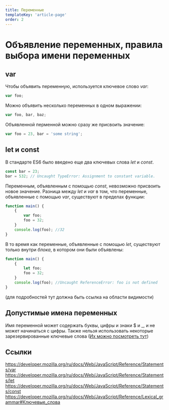 ```yaml
---
title: Переменные
templateKey: 'article-page'
order: 2
---
```

# Объявление переменных, правила выбора имени переменных
## var
Чтобы объявить переменную, используется ключевое слово *var*:
```javascript
var foo;
```
Можно объявить несколько переменных в одном выражении:
```javascript
var foo, bar, baz;
```
Объявленной перменной можно сразу же присвоить значение:
```javascript
var foo = 23, bar = 'some string';
```
## let и const
В стандарте ES6 было введено еще два ключевых слова *let* и *const*.
```javascript
const bar = 23;
bar = 532; // Uncaught TypeError: Assignment to constant variable.
```
Переменным, объявленным с помощью *const*, невозможно присвоить новое значение.
Разница между *let* и *var* в том, что переменные, объявленные с помощью *var*, существуют в пределах функции:
```javascript
function main() {
    {
        var foo;
        foo = 32;
    }
    console.log(foo); //32
}
```
В то время как переменные, объявленные с помощью *let*, существуют только внутри *блока*, в котором они были объявлены:
```javascript
function main() {
    {
        let foo;
        foo = 32;
    }
    console.log(foo); //Uncaught ReferenceError: foo is not defined
}
```
(для подробностей тут должна быть ссылка на области видимости)
## Допустимые имена переменных
Имя переменной может содержать буквы, цифры и знаки $ и \_, и не может начинаться с цифры. Также нельзя использовать некоторые зарезервированные ключевые слова ([Их можно посмотреть тут](https://developer.mozilla.org/ru/docs/Web/JavaScript/Reference/Lexical_grammar#Ключевые_слова))
## Ссылки
https://developer.mozilla.org/ru/docs/Web/JavaScript/Reference/Statements/var
https://developer.mozilla.org/ru/docs/Web/JavaScript/Reference/Statements/let
https://developer.mozilla.org/ru/docs/Web/JavaScript/Reference/Statements/const
https://developer.mozilla.org/ru/docs/Web/JavaScript/Reference/Lexical_grammar#Ключевые_слова
